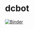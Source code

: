 # dcbot

[![Binder](https://mybinder.org/badge_logo.svg)](https://mybinder.org/v2/gh/deeplook/dcbot/main)
